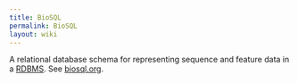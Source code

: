 ```yaml
---
title: BioSQL
permalink: BioSQL
layout: wiki
---
```


A relational database schema for representing sequence and feature data
in a [RDBMS](wp:RDBMS "wikilink"). See
[biosql.org](http://www.biosql.org).
